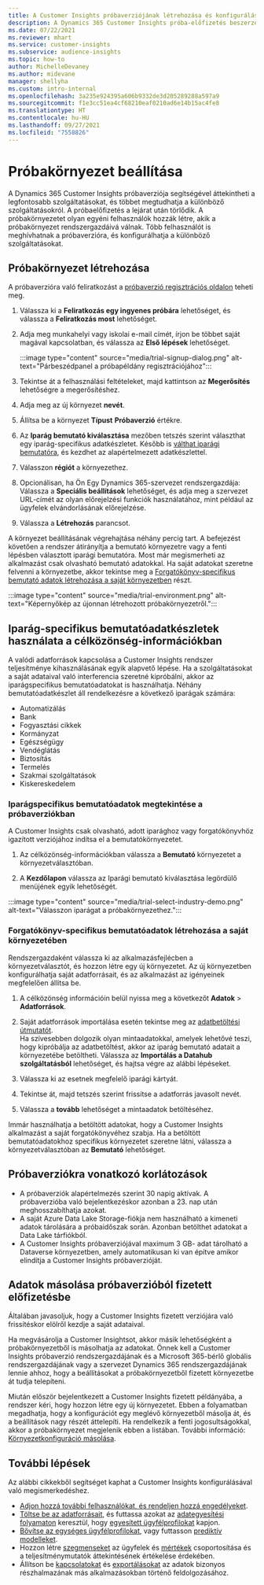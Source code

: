 ```yaml
---
title: A Customer Insights próbaverziójának létrehozása és konfigurálása
description: A Dynamics 365 Customer Insights próba-előfizetés beszerzésének és konfigurációjának lépései.
ms.date: 07/22/2021
ms.reviewer: mhart
ms.service: customer-insights
ms.subservice: audience-insights
ms.topic: how-to
author: MichelleDevaney
ms.author: midevane
manager: shellyha
ms.custom: intro-internal
ms.openlocfilehash: 3a235e924395a606b9332de3d205289288a597a9
ms.sourcegitcommit: f1e3cc51ea4cf68210eaf0210ad6e14b15ac4fe8
ms.translationtype: HT
ms.contentlocale: hu-HU
ms.lasthandoff: 09/27/2021
ms.locfileid: "7558826"
---
```

# <a name="set-up-a-trial-environment"></a>Próbakörnyezet beállítása 

A Dynamics 365 Customer Insights próbaverziója segítségével áttekintheti a legfontosabb szolgáltatásokat, és többet megtudhatja a különböző szolgáltatásokról. A próbaelőfizetés a lejárat után törlődik. A próbakörnyezetet olyan egyéni felhasználók hozzák létre, akik a próbakörnyezet rendszergazdáivá válnak. Több felhasználót is meghívhatnak a próbaverzióra, és konfigurálhatja a különböző szolgáltatásokat.

## <a name="create-a-trial-environment"></a>Próbakörnyezet létrehozása

A próbaverzióra való feliratkozást a [próbaverzió regisztrációs oldalon](https://dynamics.microsoft.com/get-started/free-trial/?appname=customerinsights) teheti meg. 

1. Válassza ki a **Feliratkozás egy ingyenes próbára** lehetőséget, és válassza a **Feliratkozás most** lehetőséget.

1. Adja meg munkahelyi vagy iskolai e-mail címét, írjon be többet saját magával kapcsolatban, és válassza az **Első lépések** lehetőséget.

   :::image type="content" source="media/trial-signup-dialog.png" alt-text="Párbeszédpanel a próbapéldány regisztrációjához":::

1. Tekintse át a felhasználási feltételeket, majd kattintson az **Megerősítés** lehetőségre a megerősítéshez.

1. Adja meg az új környezet **nevét**. 

1. Állítsa be a környezet **Típust** **Próbaverzió** értékre.

1. Az **Iparág bemutató kiválasztása** mezőben tetszés szerint választhat egy iparág-specifikus adatkészletet. Később is [válthat iparági bemutatóra](#use-industry-specific-demo-data-sets-in-audience-insights), és kezdhet az alapértelmezett adatkészlettel.

1. Válasszon **régiót** a környezethez.

1. Opcionálisan, ha Ön Egy Dynamics 365-szervezet rendszergazdája: Válassza a **Speciális beállítások** lehetőséget, és adja meg a szervezet URL-címét az olyan előrejelzési funkciók használatához, mint például az ügyfelek elvándorlásának előrejelzése. 

1. Válassza a **Létrehozás** parancsot. 

A környezet beállításának végrehajtása néhány percig tart. A befejezést követően a rendszer átirányítja a bemutató környezetre vagy a fenti lépésben választott iparági bemutatóra. Most már megismerheti az alkalmazást csak olvasható bemutató adatokkal. Ha saját adatokat szeretne felvenni a környezetbe, akkor tekintse meg a [Forgatókönyv-specifikus bemutató adatok létrehozása a saját környezetben](#create-scenario-specific-demo-data-in-your-own-environment) részt.

:::image type="content" source="media/trial-environment.png" alt-text="Képernyőkép az újonnan létrehozott próbakörnyezetről.":::

## <a name="use-industry-specific-demo-data-sets-in-audience-insights"></a>Iparág-specifikus bemutatóadatkészletek használata a célközönség-információkban

A valódi adatforrások kapcsolása a Customer Insights rendszer teljesítménye kihasználásának egyik alapvető lépése. Ha a szolgáltatásokat a saját adataival való interferencia szeretné kipróbálni, akkor az iparágspecifikus bemutatóadatokat is használhatja. Néhány bemutatóadatkészlet áll rendelkezésre a következő iparágak számára: 

-   Automatizálás
-   Bank
-   Fogyasztási cikkek
-   Kormányzat
-   Egészségügy
-   Vendéglátás
-   Biztosítás
-   Termelés
-   Szakmai szolgáltatások
-   Kiskereskedelem

### <a name="see-industry-specific-demo-data-in-trials"></a>Iparágspecifikus bemutatóadatok megtekintése a próbaverziókban

A Customer Insights csak olvasható, adott iparághoz vagy forgatókönyvhöz igazított verziójához indítsa el a bemutatókörnyezetet. 
 
1.  Az célközönség-információkban válassza a **Bemutató** környezetet a környezetválasztóban.

2.  A **Kezdőlapon** válassza az Iparági bemutató kiválasztása legördülő menüjének egyik lehetőségét.

:::image type="content" source="media/trial-select-industry-demo.png" alt-text="Válasszon iparágat a próbakörnyezethez.":::

### <a name="create-scenario-specific-demo-data-in-your-own-environment"></a>Forgatókönyv-specifikus bemutatóadatok létrehozása a saját környezetében

Rendszergazdaként válassza ki az alkalmazásfejlécben a környezetválasztót, és hozzon létre egy új környezetet. Az új környezetben konfigurálhatja saját adatforrásait, és az alkalmazást az igényeinek megfelelően állítsa be. 

1.  A célközönség információin belül nyissa meg a következőt **Adatok** > **Adatforrások**.

2.  Saját adatforrások importálása esetén tekintse meg az [adatbetöltési útmutatót](data-sources.md).     
   Ha szívesebben dolgozik olyan mintaadatokkal, amelyek lehetővé teszi, hogy kipróbálja az adatbetöltést, akkor az iparág bemutató adatait a környezetébe betöltheti. Válassza az **Importálás a Datahub szolgáltatásból** lehetőséget, és hajtsa végre az alábbi lépéseket.

3.  Válassza ki az esetnek megfelelő iparági kártyát. 

4.  Tekintse át, majd tetszés szerint frissítse a adatforrás javasolt nevét. 

5.  Válassza a **tovább** lehetőséget a mintaadatok betöltéséhez. 

Immár használhatja a betöltött adatokat, hogy a Customer Insights alkalmazást a saját forgatókönyvéhez szabja. Ha a betöltött bemutatóadatokhoz specifikus környezetet szeretne látni, válassza a környezetválasztóban az **<Industry> Bemutató** lehetőséget.

## <a name="limitations-in-trials"></a>Próbaverziókra vonatkozó korlátozások

- A próbaverziók alapértelmezés szerint 30 napig aktívak. A próbaverzióba való bejelentkezéskor azonban a 23. nap után meghosszabíthatja azokat.
- A saját Azure Data Lake Storage-fiókja nem használható a kimeneti adatok tárolására a próbaidőszak során. Azonban betölthet adatokat a Data Lake tárfiókból.
- A Customer Insights próbaverziójával maximum 3 GB- adat tárolható a Dataverse környezetben, amely automatikusan ki van építve amikor elindítja a Customer Insights próbaverzióját.

## <a name="copy-data-from-a-trial-to-a-paid-subscription"></a>Adatok másolása próbaverzióból fizetett előfizetésbe

Általában javasoljuk, hogy a Customer Insights fizetett verziójára való frissítéskor elölről kezdje a saját adataival. 

Ha megvásárolja a Customer Insightsot, akkor másik lehetőségként a próbakörnyezetből is másolhatja az adatokat. Önnek kell a Customer Insights próbaverzió rendszergazdájának és a Microsoft 365-bérlő globális rendszergazdájának vagy a szervezet Dynamics 365 rendszergazdájának lennie ahhoz, hogy a beállításokat a próbakörnyezetből fizetett környezetbe át tudja telepíteni. 

Miután először bejelentkezett a Customer Insights fizetett példányába, a rendszer kéri, hogy hozzon létre egy új környezetet. Ebben a folyamatban megadhatja, hogy a konfigurációt egy meglévő környezetből másolja át, és a beállítások nagy részét áttelepíti. Ha rendelkezik a fenti jogosultságokkal, akkor a próbakörnyezet megjelenik ebben a listában. További információ: [Környezetkonfiguráció másolása](manage-environments.md#copy-the-environment-configuration).

## <a name="next-steps"></a>További lépések

Az alábbi cikkekből segítséget kaphat a Customer Insights konfigurálásával való megismerkedéshez. 

- [Adjon hozzá további felhasználókat, és rendeljen hozzá engedélyeket](permissions.md).
- [Töltse be az adatforrásait](data-sources.md), és futtassa azokat az [adategyesítési folyamaton](data-unification.md) keresztül, hogy [egyesített ügyfélprofilokat](customer-profiles.md) kapjon.
- [Bővítse az egységes ügyfélprofilokat](enrichment-hub.md), vagy futtasson [prediktív modelleket](predictions-overview.md).
- Hozzon létre [szegmenseket](segments.md) az ügyfelek és [mértékek](measures.md) csoportosítása és a teljesítménymutatók áttekintésének értékelése érdekében.
- Állítson be [kapcsolatokat](connections.md) és [exportálásokat](export-destinations.md) az adatok bizonyos részhalmazának más alkalmazásokban történő feldolgozásához.
